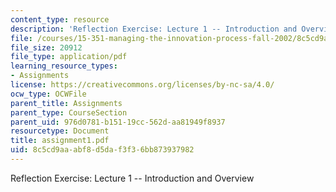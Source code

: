 ```yaml
---
content_type: resource
description: 'Reflection Exercise: Lecture 1 -- Introduction and Overview'
file: /courses/15-351-managing-the-innovation-process-fall-2002/8c5cd9aaabf8d5daf3f36bb873937982_assignment1.pdf
file_size: 20912
file_type: application/pdf
learning_resource_types:
- Assignments
license: https://creativecommons.org/licenses/by-nc-sa/4.0/
ocw_type: OCWFile
parent_title: Assignments
parent_type: CourseSection
parent_uid: 976d0781-b151-19cc-562d-aa81949f8937
resourcetype: Document
title: assignment1.pdf
uid: 8c5cd9aa-abf8-d5da-f3f3-6bb873937982
---
```

Reflection Exercise: Lecture 1 -- Introduction and Overview